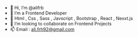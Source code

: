 - 👋 Hi, I’m @alifrb
- 👀 I’m a Frontend Developer
- 🌱 Html , Css , Sass , Javscript , Bootstrap , React , Nexxt.js
- 💞️ I’m looking to collaborate on Frontend Projects
- 📫 Email : ali.frh92@gmail.com

<!---
alifrb/alifrb is a ✨ special ✨ repository because its `README.md` (this file) appears on your GitHub profile.
You can click the Preview link to take a look at your changes.
--->
